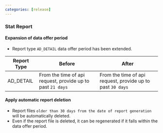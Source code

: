 ```yaml
---
categories: [release]
---
```


### Stat Report
#### Expansion of data offer period
* Report type `AD_DETAIL` data offer period has been extended.

Report Type|Before| After
---------------------|---------------------|---------------
AD_DETAIL|From the time of api request, provide up to past `21 days` | From the time of api request, provide up to past `30 days`

#### Apply automatic report deletion
* Report files `older than 30 days from the date of report generation` will be automatically deleted.
* Even if the report file is deleted, it can be regenerated if it falls within the data offer period.
